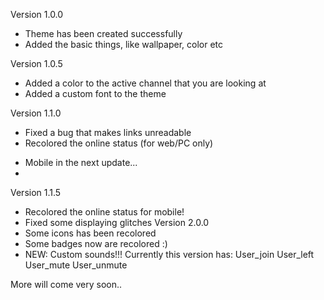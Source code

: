 Version 1.0.0
- Theme has been created successfully 
- Added the basic things, like wallpaper, color etc

Version 1.0.5
- Added a color to the active channel that you are looking at
- Added a custom font to the theme

Version 1.1.0
- Fixed a bug that makes links unreadable
- Recolored the online status (for web/PC only) 
* Mobile in the next update...
* 
Version 1.1.5
- Recolored the online status for mobile!
- Fixed some displaying glitches
Version 2.0.0
- Some icons has been recolored
- Some badges now are recolored :)
- NEW: Custom sounds!!!
Currently this version has:
User_join
User_left
User_mute
User_unmute

More will come very soon.. 
